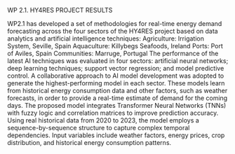 WP 2.1. HY4RES PROJECT RESULTS

WP2.1 has developed a set of methodologies for real-time energy demand forecasting across the four sectors of the HY4RES project based on data analytics and artificial intelligence techniques:
    Agriculture: Irrigation System, Seville, Spain
    Aquaculture: Killybegs Seafoods, Ireland
    Ports: Port of Aviles, Spain
    Communities: Marruge, Portugal
The performance of the latest AI techniques was evaluated in four sectors: artificial neural networks; deep learning techniques; support vector regression; and model predictive control. A collaborative approach to AI model development was adopted to generate the highest-performing model in each sector. These models learn from historical energy consumption data and other factors, such as weather forecasts, in order to provide a real-time estimate of demand for the coming days. The proposed model integrates Transformer Neural Networks (TNNs) with fuzzy logic and correlation matrices to improve prediction accuracy. Using real historical data from 2020 to 2023, the model employs a sequence-by-sequence structure to capture complex temporal dependencies. Input variables include weather factors, energy prices, crop distribution, and historical energy consumption patterns.
 
 
